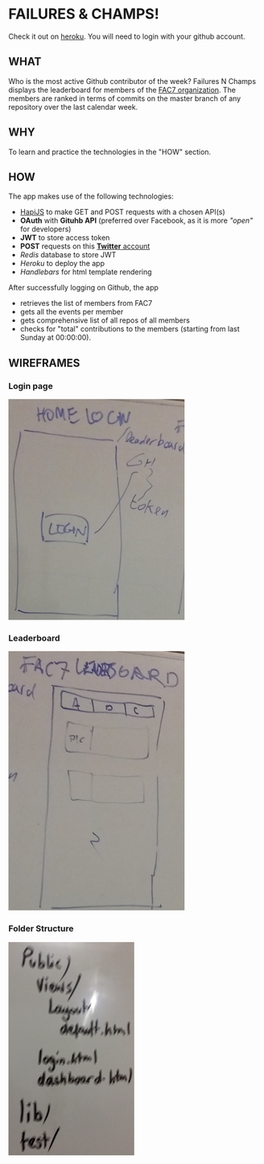 # FAILURES & CHAMPS!
Check it out on [heroku](https://failuresandchamps.herokuapp.com/). You will need to login with your github account.
## WHAT
Who is the most active Github contributor of the week? Failures N Champs displays the leaderboard for members of the [FAC7 organization](https://github.com/FAC7/). The members are ranked in terms of commits on the master branch of any repository over the last calendar week.
## WHY
To learn and practice the technologies in the "HOW" section.

## HOW
The app makes use of the following technologies:
* [HapiJS](https://hapijs.com) to make GET and POST requests with a chosen API(s)
* **OAuth** with **Gituhb API** (preferred over Facebook, as it is more *"open"* for developers)
* **JWT** to store access token
* **POST** requests on this [**Twitter** account](https://twitter.com/FailuresNChamps)
* *Redis* database to store JWT
* *Heroku* to deploy the app
* *Handlebars* for html template rendering

After successfully logging on Github, the app
* retrieves the list of members from FAC7
* gets all the events per member
* gets comprehensive list of all repos of all members
* checks for "total" contributions to the members (starting from last Sunday at 00:00:00).

## WIREFRAMES
### Login page
![login](public/img/readme/login.jpg)
### Leaderboard
![leaderboard](public/img/readme/leaderboard.jpg)

### Folder Structure
![folder_structure](public/img/readme/folder_structure.jpg)
